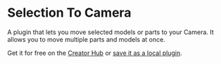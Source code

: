 # Selection To Camera
A plugin that lets you move selected models or parts to your Camera. It allows you to move multiple parts and models at once.

Get it for free on the [Creator Hub](https://create.roblox.com/store/asset/16542736360) or [save it as a local plugin](https://github.com/devsarim/selection-to-camera/releases/tag/release).
